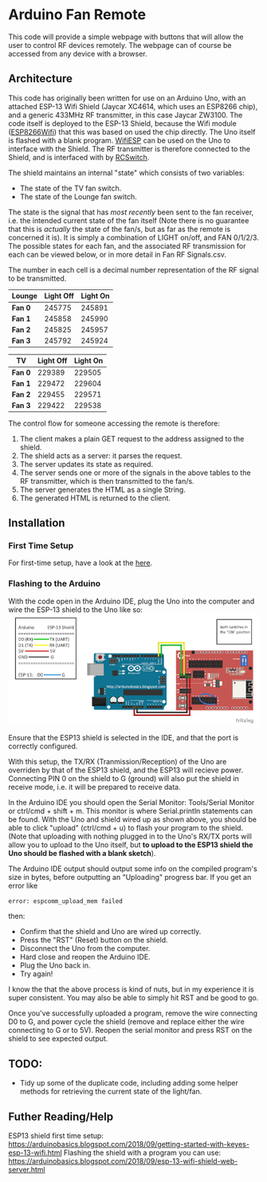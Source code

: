 # Arduino Fan Remote
This code will provide a simple webpage with buttons that will allow the user to control RF devices remotely. The webpage can of course be accessed from any device with a browser. 

## Architecture
This code has originally been written for use on an Arduino Uno, with an attached ESP-13 Wifi Shield (Jaycar XC4614, which uses an ESP8266 chip), and a generic 433MHz RF transmitter, in this case Jaycar ZW3100. The code itself is deployed to the ESP-13 Shield, because the Wifi module ([ESP8266Wifi](https://github.com/esp8266/Arduino)) that this was based on used the chip directly. The Uno itself is flashed with a blank program. [WifiESP](https://github.com/bportaluri/WiFiEsp) can be used on the Uno to interface with the Shield. The RF transmitter is therefore connected to the Shield, and is interfaced with by [RCSwitch](https://github.com/sui77/rc-switch). 

The shield maintains an internal "state" which consists of two variables:
  * The state of the TV fan switch.
  * The state of the Lounge fan switch.

The state is the signal that has *most recently* been sent to the fan receiver, i.e. the intended current state of the fan itself (Note there is no guarantee that this is *actually* the state of the fan/s, but as far as the remote is concerned it is). It is simply a combination of LIGHT on/off, and FAN 0/1/2/3. The possible states for each fan, and the associated RF transmission for each can be viewed below, or in more detail in Fan RF Signals.csv. 

The number in each cell is a decimal number representation of the RF signal to be transmitted.

| **Lounge**    | **Light Off** | **Light On** |
|---------------|---------------|--------------|
| **Fan 0**     | 245775        | 245891       |
| **Fan 1**     | 245858        | 245990       |
| **Fan 2**     | 245825        | 245957       |
| **Fan 3**     | 245792        | 245924       |

| **TV**    | **Light Off** | **Light On** |
|-----------|---------------|--------------|
| **Fan 0** | 229389        | 229505       |
| **Fan 1** | 229472        | 229604       |
| **Fan 2** | 229455        | 229571       |
| **Fan 3** | 229422        | 229538       |

The control flow for someone accessing the remote is therefore:
1. The client makes a plain GET request to the address assigned to the shield.
2. The shield acts as a server: it parses the request.
3. The server updates its state as required.
4. The server sends one or more of the signals in the above tables to the RF transmitter, which is then transmitted to the fan/s. 
5. The server generates the HTML as a single String.
6. The generated HTML is returned to the client.

## Installation
### First Time Setup
For first-time setup, have a look at the [here](docs/first_time_setup.md).

### Flashing to the Arduino
With the code open in the Arduino IDE, plug the Uno into the computer and wire the ESP-13 shield to the Uno like so:
![Uno to ESP wiring](docs/Arduino_to_ESP13_Shield_connections_bb.png)

Ensure that the ESP13 shield is selected in the IDE, and that the port is correctly configured.

With this setup, the TX/RX (Tranmission/Reception) of the Uno are overriden by that of the ESP13 shield, and the ESP13 will recieve power. Connecting PIN 0 on the shield to G (ground) will also put the shield in receive mode, i.e. it will be prepared to receive data.

In the Arduino IDE you should open the Serial Monitor: Tools/Serial Monitor or ctrl/cmd + shift + m. This monitor is where Serial.println statements can be found. With the Uno and shield wired up as shown above, you should be able to click "upload" (ctrl/cmd + u) to flash your program to the shield. (Note that uploading with nothing plugged in to the Uno's RX/TX ports will allow you to upload to the Uno itself, but **to upload to the ESP13 shield the Uno should be flashed with a blank sketch**).

The Arduino IDE output should output some info on the compiled program's size in bytes, before outputting an "Uploading" progress bar. If you get an error like 
```
error: espcomm_upload_mem failed
```
then:
  * Confirm that the shield and Uno are wired up correctly.
  * Press the "RST" (Reset) button on the shield.
  * Disconnect the Uno from the computer.
  * Hard close and reopen the Arduino IDE.
  * Plug the Uno back in.
  * Try again!

I know the that the above process is kind of nuts, but in my experience it is super consistent. You may also be able to simply hit RST and be good to go.

Once you've successfully uploaded a program, remove the wire connecting D0 to G, and power cycle the shield (remove and replace either the wire connecting to G or to 5V). Reopen the serial monitor and press RST on the shield to see expected output.

## TODO:
  * Tidy up some of the duplicate code, including adding some helper methods for retrieving the current state of the light/fan.

## Futher Reading/Help
ESP13 shield first time setup: https://arduinobasics.blogspot.com/2018/09/getting-started-with-keyes-esp-13-wifi.html
Flashing the shield with a program you can use: https://arduinobasics.blogspot.com/2018/09/esp-13-wifi-shield-web-server.html